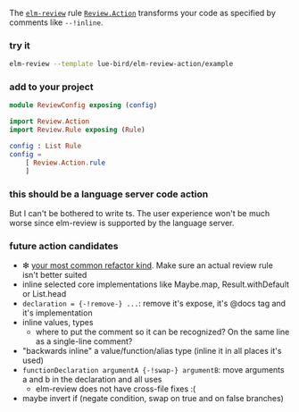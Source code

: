The [`elm-review`](https://package.elm-lang.org/packages/jfmengels/elm-review/latest/) rule
[`Review.Action`](https://package.elm-lang.org/packages/lue-bird/elm-review-action/1.0.0/Review-Action)
transforms your code as specified by comments like `--!inline`.

### try it

```bash
elm-review --template lue-bird/elm-review-action/example
```

### add to your project

```elm
module ReviewConfig exposing (config)

import Review.Action
import Review.Rule exposing (Rule)

config : List Rule
config =
    [ Review.Action.rule
    ]
```

### this should be a language server code action

But I can't be bothered to write ts.
The user experience won't be much worse
since elm-review is supported by the language server.

### future action candidates

  - ❇ [your most common refactor kind](https://github.com/lue-bird/elm-review-action/issues/new). Make sure an actual review rule isn't better suited
  - inline selected core implementations like Maybe.map, Result.withDefault or List.head
  - `declaration = {-!remove-} ...`: remove it's expose, it's @docs tag and it's implementation
  - inline values, types
      - where to put the comment so it can be recognized? On the same line as a single-line comment?
  - "backwards inline" a value/function/alias type (inline it in all places it's used)
  - `functionDeclaration argumentA {-!swap-} argumentB`: move arguments a and b in the declaration and all uses
      - elm-review does not have cross-file fixes :(
  - maybe invert if (negate condition, swap on true and on false branches)
